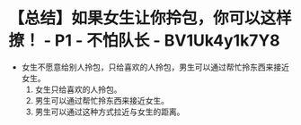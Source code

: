 # 【总结】如果女生让你拎包，你可以这样撩！ - P1 - 不怕队长 - BV1Uk4y1k7Y8

-   女生不愿意给别人拎包，只给喜欢的人拎包，男生可以通过帮忙拎东西来接近女生。
    1.  女生只给喜欢的人拎包。
    2.  男生可以通过帮忙拎东西来接近女生。
    3.  男生可以通过这种方式拉近与女生的距离。